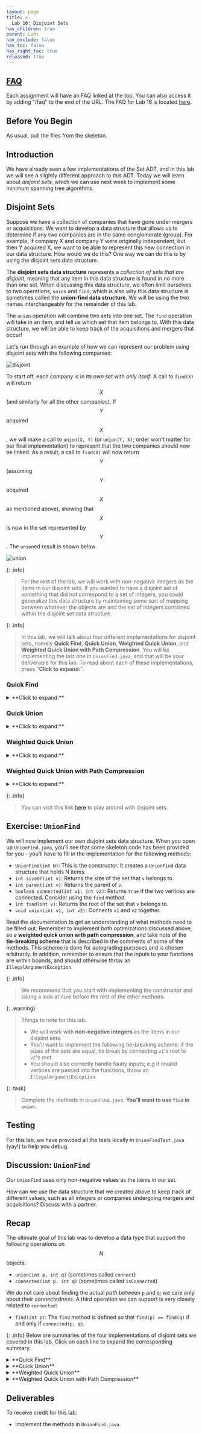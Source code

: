 ```yaml
---
layout: page
title: >-
  Lab 16: Disjoint Sets
has_children: true
parent: Labs
nav_exclude: false
has_toc: false
has_right_toc: true
released: true
---
```


## [FAQ](faq)

Each assignment will have an FAQ linked at the top. You can also access it by
adding "/faq" to the end of the URL. The FAQ for Lab 16 is located
[here](faq).

## Before You Begin

As usual, pull the files from the skeleton.

## Introduction

We have already seen a few implementations of the Set ADT, and in this lab
we will see a slightly different approach to this ADT. Today we will learn
about *disjoint sets*, which we can use next week to implement
some minimum spanning tree algorithms.

## Disjoint Sets

Suppose we have a collection of companies that have gone under mergers or
acquisitions. We want to develop a data structure that allows us to determine if
any two companies are in the same conglomerate (group). For example, if company X and
company Y were originally independent, but then Y acquired X, we want to be able to
represent this new connection in our data structure. How would we do this? One
way we can do this is by using the disjoint sets data structure.

The **disjoint sets data structure** represents a *collection of sets that are disjoint*, meaning that any item in this data structure is found in no more than
one set. When discussing this data structure, we often limit ourselves to two
operations, `union` and `find`, which is also why this data structure is
sometimes called the **union-find data structure**. We will be using the two names
interchangeably for the remainder of this lab.

The `union` operation will combine two sets into one set. The `find` operation
will take in an item, and tell us which set that item belongs to. With this
data structure, we will be able to keep track of the acquisitions and mergers
that occur!

Let's run through an example of how we can represent our problem using disjoint
sets with the following companies:

![disjoint](img/x-y-z.jpg)

To start off, each company is in its *own set* with *only itself*. A call to
`find(X)` will return $$X$$ (and similarly for all the other companies). If
$$Y$$ acquired $$X$$, we will make a call to `union(X, Y)` (or `union(Y, X)`; order won't matter for our final implementation) to represent that
the two companies should now be linked. As a result, a call to `find(X)` will
now return $$Y$$ (assuming $$Y$$ acquired $$X$$ as mentioned above), showing that $$X$$ is now in the set represented by $$Y$$. The `union`ed
result is shown below.

![union](img/xy-z.jpg)

{: .info}
>For the rest of the lab, we will work with non-negative integers as the items in
our disjoint sets. If you wanted to have a disjoint set of something that
did not correspond to a set of integers, you could generalize this data
structure by maintaining some sort of mapping between whatever the objects
are and the set of integers contained within the disjoint set data structure.

{: .info}
>In this lab, we will talk about four different implementations for disjoint sets, namely **Quick Find**, **Quick Union**, **Weighted Quick Union**, and **Weighted Quick Union with Path Compression**. You will be implementing the last one in `UnionFind.java`, and that will be your deliverable for this lab. To read about each of these implementations, press "**Click to expand:**".

### **Quick Find**

<details markdown="block">
  <summary markdown="block">
**Click to expand:**
  </summary>

Lets begin our first attempt to implement the union-find structure: we'll call this one the **quick find**. In order to implement disjoint sets, we need know to which set each item belongs to. Quick find's backing data structure is an array that details just that.

{: .info}
>For **quick find**:
>- In our array, *the index will represent the item* (hence using non-negative integers as our items)
and *the value at that index will represent which set that item belongs to*.

The way we will represent our sets is with an "representative element". In our analogy with the conglomerates, this might be the company that is acquiring all the other companies; you can think of it as the parent company. Based on this implementation, if the $$N^{\text{th}}$$ item in our array is in a set *represented* by the $$M^{\text{th}}$$ item, then the value at index $$N$$ will be $$M$$.

For example, if our set looked like this,

![union-find-1](img/union-find-1.jpg)

then we could represent the connections like this:

![union-find-2](img/union-find-2.jpg)

Here, we will be choosing the smallest number of the set to represent the face
of the set, which is why the set numbers are 0, 3, and 5. By looking at the second image, which shows the underlying array, we can see that indices 0, 1, and 2 all have a value of 0. This directly corresponds to saying items 0, 1, and 2 are all in the same set, which has a representative element 0!

This approach uses the *quick-find* algorithm, **prioritizing the runtime of the `find` operation but making the `union` operations slow**. How slow is the `find` operation in the worst case, and how slow is the `union` operation in the worst case?

<details markdown="block">
  <summary markdown="block">
**Click to reveal answers:**
</summary>
1. Worst-case runtime for quick-find data structure's <code>find</code> with N items: $$\Theta(1)$$. We can directly index into the array to look up what value an index corresponds to.<br>
2. Worst-case runtime for quick-find data structure's <code>union</code> with N items: $$\Theta(N)$$. We need to loop through all array elements to update the necessary values. As an example, consider unioning $$N-1$$ elements with the remaining $$1$$ element.
</details>

</details>

### **Quick Union**

<details markdown="block">
  <summary markdown="block">
**Click to expand:**
  </summary>

Quick find prioritized making the `find` operation fast, but supposed we prioritize making the `union` operation fast instead. **Quick union** does this by representing each set as a *tree*, as opposed to what we did above.

This tree will have the following qualities:

- The nodes will be the items in our set
- Each node only needs a reference to its *parent*, rather than a direct reference
  to the *face* of the set
- The top of each tree (i.e. the **root**) will be
  the face of the set it represents.

Now, if we were to union two sets represented by items $$X$$ and $$Y$$, we wouldn't have to scan the whole array to change the parent of *every single item* in $$X$$'s set to be $$Y$$. Instead, we could just change $$X$$'s parent to $$Y$$, and be done!

In the example from the beginning of lab, $$Y$$ would be the face of the set
represented by $$X$$ and $$Y$$, so $$Y$$ would be the root of the tree
containing $$X$$ and $$Y$$:

<img src="img/bob.png" alt="XYset" width="50%"/>
<!-- ![bob](img/bob.png) -->

How do we modify our data structure from quick find to make this quick union? **We will just need to replace the set references with parent references!**

{: .info}
>For **quick union**:
>- The indices of
the array will still correspond to the item itself, but we will put the *parent*
references inside the array instead of direct *set* references.
>- If an item does
not have a parent, that means this item is the face of the set (i.e. the root of the tree) and we will instead put the value $$-x$$ inside the array, where $$x$$ is the **size** of the tree (total number of nodes). We make this value negative to distinguish the size from parent references. Now, if the value at a given index is less than 0, we know that the index corresponds to the *root* of a set. If the value is greater than 0, then that value is the parent of the current item!

When we `union(u, v)`, we will **find the set that each of the values `u` and `v` belong to (the roots of their respective trees), and make one the child of the other (depending on tie-breaking scheme)**. If `u` and `v` are both the face of their respective sets (i.e. the roots of their own tree), `union(u, v)` is a fast $$\Theta(1)$$ operation because we just need to make the root of one set connect to the root of the other set!

Let's go
through an example of this quick union data structure. The array
representation of the data structure is shown first, followed by the abstract
tree representation of the data structure.

1. Initially, each item is in its own set, so we will initialize all of the
elements in the array to `-1`.

![initial](img/initial.png)

2. After we call `union(0,1)` and `union(2,3)`, our array and our abstract
representation look as below:

![union1](img/union1.png)

3. After calling `union(0,2)`, they look like:

![union2](img/union2.png)

<!-- As an example of how the array is used for quick union, take a look at the image below. 
- The left side shows two disjoint sets (tree representation) and the corresponding array.
- After calling `union(1, 5)`, we find the root of their respective trees (in this case, the nodes `1` and `5` themselves), then arbitrarily set one to be the parent of the other. In this example, we chose to set `5` as `1`'s parent, as indicated in the tree (`1`'s parent is `5`) and in the array (`array[1] = 5`).
- Notice that `5`'s value (array[5]) is $-1$, indicating that it is a root of a tree.

![quick-union](img/quick-union.png) -->

We see that quick union can make the `union` method faster; however, the cost is that **`find` can now be slow**. In order to
find which set an item is in, we must jump through all the parent references and
travel to the root of the tree, which is **$$\Theta(N)$$ in the worst case**. Here's
an example of a tree that would lead to the worst case runtime, which we again
refer to as **spindly**:

![worst](img/worst.png)

In addition, `union`-ing two leaves could lead to the same worst case runtime as
`find`, because we would have to first find the parents of each of the leaves before completing `union` operation. We will now expore some
optimizations to make this runtime faster. 

</details>

### **Weighted Quick Union**

<details markdown="block">
  <summary markdown="block">
**Click to expand:**
  </summary>
The first optimization that we will do for our quick union data structure is
called "union by size". This will be done in order to keep the trees as shallow
as possible (i.e. have smaller height) and avoid the spindly trees that result in the worst-case runtimes.
When we `union` two trees, we will make the smaller tree (the tree with less
nodes) a subtree of the larger
one, breaking ties arbitrarily. We call this **weighted quick union**.

Because we are now using "union by size", the maximum depth of any item will be
in $$O(\log N)$$, where $$N$$ is the number of items stored in the data
structure. This is a great improvement over the linear time runtime of the
unoptimized quick union. Check the [textbook](https://cs61b-2.gitbook.io/cs61b-textbook/14.-disjoint-sets/14.4-weighted-quick-union-wqu) for a more detailed look on why.

See the following visual for some intuition on how this works:
![Weighted Quick Union](img/weighted.png)

#### **Example**

Let’s go over a example of what this all looks like for weighted quick union. When we initially create our disjoint set, each item is in its own set, so we will initialize all of the elements in the array to $$-1$$. For this representation, we want to track our size in the array, so we **store the weight of a set at its root as the negated weight** (-weight) (to also distinguish between a parent and the weight of the set).

{: .info}
>The tie-breaking scheme in this example is that the smallest element becomes the root - note that this isn’t always the case depending on the implementation.

![a](img/sp24-1.png)

After we call `union(0,1)` and `union(2,3)`, our array and our abstract representation will end up as below:

![b](img/sp24-2.png)

Notice that for above, the values stored at 0 and 2 are $$-2$$, as the roots of the respective set are storing their (negated) size. Now let’s call `union(0,2)`. It’ll look like this:

<img src="img/sp24-3.png" alt="sp24-3" width="55%"/>
<!-- ![c](img/sp24-3.png) -->

For the sake of an example, let’s say we have another disjoint set, in the current state shown below (we are using the same tie-breaking scheme above):

![d](img/sp24-4.png)

If we were to connect the two larger sets, through `union(7, 2)`, we would get the following:

![e](img/sp24-5.png)

In this case, we connect the roots of the sets that 7 and 2 belong to respectively, with the smaller set’s root becoming the child of the larger set’s root. With weighted quick union, we update two values in the array:
- the smaller root’s parent becomes the root of the larger set
- the larger root’s value is updated accordingly with a new size

</details>

### **Weighted Quick Union with Path Compression**

<details markdown="block">
  <summary markdown="block">
**Click to expand:**
</summary>
Even though we have made a speedup by using a weighted quick union data
structure, there is still yet another optimization that we can do! What would happen if we had a tall tree and called `find` repeatedly on the deepest leaf? With our weighted quick union implementation, each time we would have to traverse the tree from the leaf to the root.

A clever optimization is to move the leaf up the tree so it becomes a *direct child* of the root. That way, the next time you call `find` on that leaf, it will run much more quickly. An even more clever idea is that we could do the same thing to *every* node that is on the path from that leaf to the root, connecting each node to the root as we traverse up the tree. This optimization is called **path compression**. Once you find an item, path compression will make finding it (and all the nodes on the path to the root) in the future faster.

The runtime for any combination of $$f$$ `find` and $$u$$ `union` operations
takes $$\Theta(u + f \alpha(f+u,u))$$ time, where $$\alpha$$ is an *extremely*
slowly-growing function called the [*inverse Ackermann function*](https://en.wikipedia.org/wiki/Ackermann_function#Inverse). And by
"extremely slowly-growing", we mean it grows so slowly that for any practical
input that you will ever use, the inverse Ackermann function will never be
larger than 4. That means for any practical purpose, a weighted quick union data
structure with path compression has `find` operations that take constant time on
average!

- It is important to note that even though this operation can be considered constant time for all practically sized inputs, we should not describe this whole data structure as constant time. We could say something like, it will be constant for all inputs smaller than some incredibly large size. Without that qualification we should still describe it by using the inverse Ackermann function.

An example of this is shown below, where we start out with the following

{: .warning}
>This is only an example to demonstrate what path compression does. Note that you can’t get this structure (the first image, directly below) with a weighted quick union.

<img src="img/blah1.png" alt="wqupc1" width="60%"/>

After we call on `find(5)`, all of the nodes we traversed to get to the root are updated so that they now connect directly to the root:

<img src="img/blah2.png" alt="wqupc2" width="60%"/>

</details>

{: .info}
>You can visit this link
[here](http://www.cs.usfca.edu/~galles/visualization/DisjointSets.html) to play
around with disjoint sets.

## Exercise: `UnionFind`

We will now implement our own disjoint sets data structure. When you open up
`UnionFind.java`, you’ll see that some skeleton code has been provided for you - you’ll have to fill in the implementation for the following methods:

- `UnionFind(int N)`: This is the constructor. It creates a `UnionFind` data structure that holds N items.
- `int sizeOf(int v)`: Returns the size of the set that `v` belongs to.
- `int parent(int v)`: Returns the parent of `v`.
- `boolean connected(int v1, int v2)`: Returns `true` if the two vertices are connected. Consider using the `find` method.
- `int find(int v)`: Returns the root of the set that `v` belongs to.
- `void union(int v1, int v2)`: Connects `v1` and `v2` together.

Read the documentation to get an understanding of what methods need to be filled
out. Remember to implement both optimizations discussed above, so a **weighted quick union with path compression**, and take note of
the **tie-breaking scheme** that is described in the comments of some of the
methods. This scheme is done for autograding purposes and is chosen arbitrarily.
In addition, remember to ensure that the inputs to your functions are within bounds, and should otherwise throw an `IllegalArgumentException`.

{: .info}
>We recommend that you start with implementing the constructor and taking a look at `find` before the rest of the other methods.

{: .warning}
>Things to note for this lab:
>- We will work with **non-negative integers** as the items in our disjoint sets.
>- You’ll want to implement the following tie-breaking scheme: if the sizes of the sets are equal, tie break by connecting `v1`'s root to `v2`'s root.
>- You should also correctly handle faulty inputs; e.g if invalid vertices are passed into the functions, throw an `IllegalArgumentException`.

{: .task}
>Complete the methods in `UnionFind.java`. **You’ll want to use `find` in `union`.**

## Testing
For this lab, we have provided all the tests locally in `UnionFindTest.java` (yay!) to help you debug.

## Discussion: `UnionFind`

Our `UnionFind` uses only non-negative values as the items in our set.

How can we use the data structure that we created above to keep track of
different values, such as all integers or companies undergoing mergers and
acquisitions? Discuss with a partner.

## Recap

The ultimate goal of this lab was to develop a data type that support the
following operations on $$N$$ objects:
 - `union(int p, int q)` (sometimes called `connect`)
 - `connected(int p, int q)` (sometimes called `isConnected`)

We do not care about finding the actual *path* between `p` and `q`; we care
only about their *connectedness*. A third operation we can support is very
closely related to `connected`:

 - `find(int p)`: The `find` method is defined so that `find(p) == find(q)` if
   and only if `connected(p, q)`.

{: .info}
Below are summaries of the four implementations of disjoint sets we covered in this lab. Click on each line to expand the corresponding summary.

<details markdown="block">
  <summary markdown="block">
**Quick Find**
  </summary>
This is the most natural solution, where each object is given an explicit
number. Uses an array `id` of length $$N$$, **where `id[i]` is the set number of object `i`** (which is returned by `find(i)`). To connect two objects `p` and
`q`, we change the value of every object in `p`'s bucket to be `q`'s number (or vice versa).

 - `union`: May require many changes to `id`. Takes $$\Theta(N)$$ time, as
   the algorithm must iterate over the entire array.
 - `connected` (and `find`): Takes $$\Theta(1)$$ time.
 </details>

<details markdown="block">
  <summary markdown="block">
**Quick Union**
  </summary>
An alternate approach is to change the meaning of our `id` array. In this
strategy, each set is represented as a tree, **where `id[i]` is the parent of object `i`**. The `find` method climbs the ladder of parents until it reaches the root (an object whose value in the array is -1). To union `p` and `q`, we set the root of `p` to point to the root of `q`.

 - `union`: Requires only one change to `id`, but also requires finding the root (worst case $$\Theta(N)$$ time).
 - `connected` (and `find`): Requires finding the root (worst case $$\Theta(N)$$ time).
</details>

<details markdown="block">
  <summary markdown="block">
**Weighted Quick Union**
  </summary>
Rather than `union(p, q)` making the root of `p` point to the root of `q`,
we instead make the root of the *smaller tree* point to the root of the *larger tree* (arbitrary tie-breaking unless specified). The tree's *size* is the **number of nodes**, not the height of the tree. This added condition to `union` results in tree heights of $$\log N$$.

 - `union`: Requires only one change to `id`, but also requires finding the root (worst case $$\log N$$ time).
 - `connected` (and `find`): Requires finding the root (worst case $$\log N$$
   time).

</details>

<details markdown="block">
  <summary markdown="block">
**Weighted Quick Union with Path Compression**
  </summary>
This implementation is like Weighted Quick Union, except with one optimization:
- Every time `find` is called on a node $x$, every node along the path (from root to $x$) gets their parent changed to the root. This results in nearly flat trees. Making $$M$$ calls to union and find with $$N$$
objects results in no more than $$O(M \log^* N)$$ array accesses (see the inverse Ackermann function mentioned above), not counting the creation of the arrays. For any reasonable values of $$N$$ in this universe
that we inhabit, $$\log^* N$$ is at most 4.
</details>

## Deliverables

To receive credit for this lab:

- Implement the methods in `UnionFind.java`.